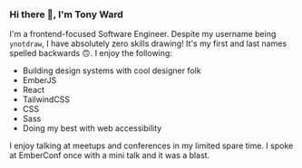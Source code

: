 ### Hi there 👋, I'm Tony Ward

I'm a frontend-focused Software Engineer. Despite my username being `ynotdraw`, I have absolutely zero skills drawing! It's my first and last names spelled backwards 🙃.  I enjoy the following:

- Building design systems with cool designer folk
- EmberJS
- React
- TailwindCSS
- CSS
- Sass
- Doing my best with web accessibility

I enjoy talking at meetups and conferences in my limited spare time.  I spoke at EmberConf once with a mini talk and it was a blast.

<!-- [![EmberConf 2018](https://img.youtube.com/vi/4fI72aZl_N8/maxresdefault.jpg)](https://www.youtube.com/embed/4fI72aZl_N8) -->


<!--
**ynotdraw/ynotdraw** is a ✨ _special_ ✨ repository because its `README.md` (this file) appears on your GitHub profile.

Here are some ideas to get you started:

- 🔭 I’m currently working on ...
- 🌱 I’m currently learning ...
- 👯 I’m looking to collaborate on ...
- 🤔 I’m looking for help with ...
- 💬 Ask me about ...
- 📫 How to reach me: ...
- 😄 Pronouns: ...
- ⚡ Fun fact: ...
-->
